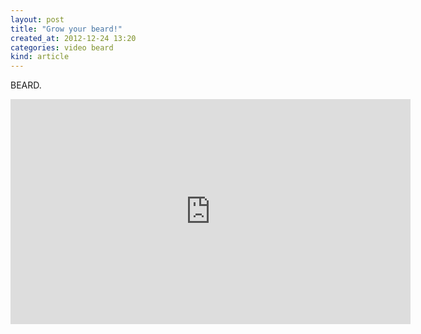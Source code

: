 ```yaml
---
layout: post
title: "Grow your beard!"
created_at: 2012-12-24 13:20
categories: video beard
kind: article
---
```


BEARD.

<iframe width="640" height="360" src="http://www.youtube-nocookie.com/embed/eioQRkAo4Rw?rel=0" frameborder="0" allowfullscreen></iframe>
